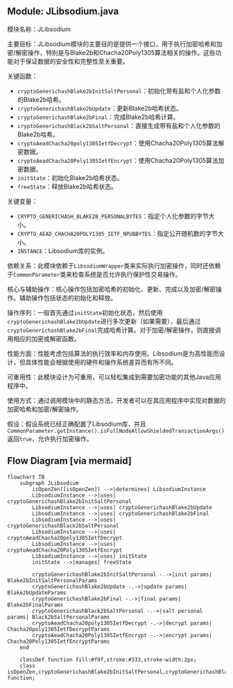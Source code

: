 ## Module: JLibsodium.java
模块名称：JLibsodium

主要目标：JLibsodium模块的主要目的是提供一个接口，用于执行加密哈希和加密/解密操作，特别是与Blake2b和Chacha20Poly1305算法相关的操作。这些功能对于保证数据的安全性和完整性至关重要。

关键函数：
- `cryptoGenerichashBlake2bInitSaltPersonal`：初始化带有盐和个人化参数的Blake2b哈希。
- `cryptoGenerichashBlake2bUpdate`：更新Blake2b哈希状态。
- `cryptoGenerichashBlake2bFinal`：完成Blake2b哈希计算。
- `cryptoGenerichashBlack2bSaltPersonal`：直接生成带有盐和个人化参数的Blake2b哈希。
- `cryptoAeadChacha20poly1305IetfDecrypt`：使用Chacha20Poly1305算法解密数据。
- `cryptoAeadChacha20Poly1305IetfEncrypt`：使用Chacha20Poly1305算法加密数据。
- `initState`：初始化Blake2b哈希状态。
- `freeState`：释放Blake2b哈希状态。

关键变量：
- `CRYPTO_GENERICHASH_BLAKE2B_PERSONALBYTES`：指定个人化参数的字节大小。
- `CRYPTO_AEAD_CHACHA20POLY1305_IETF_NPUBBYTES`：指定公开随机数的字节大小。
- `INSTANCE`：Libsodium库的实例。

依赖关系：此模块依赖于`LibsodiumWrapper`类来实际执行加密操作，同时还依赖于`CommonParameter`类来检查系统是否允许执行保护性交易操作。

核心与辅助操作：核心操作包括加密哈希的初始化、更新、完成以及加密/解密操作。辅助操作包括状态的初始化和释放。

操作序列：一般首先通过`initState`初始化状态，然后使用`cryptoGenerichashBlake2bUpdate`进行多次更新（如果需要），最后通过`cryptoGenerichashBlake2bFinal`完成哈希计算。对于加密/解密操作，则直接调用相应的加密或解密函数。

性能方面：性能考虑包括算法的执行效率和内存使用。Libsodium是为高性能而设计，但具体性能会根据使用的硬件和操作系统差异而有所不同。

可重用性：此模块设计为可重用，可以轻松集成到需要加密功能的其他Java应用程序中。

使用方式：通过调用模块中的静态方法，开发者可以在其应用程序中实现对数据的加密哈希和加密/解密操作。

假设：假设系统已经正确配置了Libsodium库，并且`CommonParameter.getInstance().isFullNodeAllowShieldedTransactionArgs()`返回`true`，允许执行加密操作。
## Flow Diagram [via mermaid]
```mermaid
flowchart TB
    subgraph JLibsodium
        isOpenZen([isOpenZen]) -->|determines| LibsodiumInstance
        LibsodiumInstance -->|uses| cryptoGenerichashBlake2bInitSaltPersonal
        LibsodiumInstance -->|uses| cryptoGenerichashBlake2bUpdate
        LibsodiumInstance -->|uses| cryptoGenerichashBlake2bFinal
        LibsodiumInstance -->|uses| cryptoGenerichashBlack2bSaltPersonal
        LibsodiumInstance -->|uses| cryptoAeadChacha20poly1305IetfDecrypt
        LibsodiumInstance -->|uses| cryptoAeadChacha20Poly1305IetfEncrypt
        LibsodiumInstance -->|uses| initState
        initState -->|manages| freeState
        
        cryptoGenerichashBlake2bInitSaltPersonal -.->|init params| Blake2bInitSaltPersonalParams
        cryptoGenerichashBlake2bUpdate -.->|update params| Blake2bUpdateParams
        cryptoGenerichashBlake2bFinal -.->|final params| Blake2bFinalParams
        cryptoGenerichashBlack2bSaltPersonal -.->|salt personal params| Black2bSaltPersonalParams
        cryptoAeadChacha20poly1305IetfDecrypt -.->|decrypt params| Chacha20poly1305IetfDecryptParams
        cryptoAeadChacha20Poly1305IetfEncrypt -.->|encrypt params| Chacha20Poly1305IetfEncryptParams
    end

    classDef function fill:#f9f,stroke:#333,stroke-width:2px;
    class isOpenZen,cryptoGenerichashBlake2bInitSaltPersonal,cryptoGenerichashBlake2bUpdate,cryptoGenerichashBlake2bFinal,cryptoGenerichashBlack2bSaltPersonal,cryptoAeadChacha20poly1305IetfDecrypt,cryptoAeadChacha20Poly1305IetfEncrypt,initState,freeState function;
```
